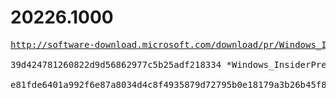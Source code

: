 # 20226.1000

<pre>
<a href="http://software-download.microsoft.com/download/pr/Windows_InsiderPreview_SDK_en-us_20226_1.iso">http://software-download.microsoft.com/download/pr/Windows_InsiderPreview_SDK_en-us_20226_1.iso</a>

39d424781260822d9d56862977c5b25adf218334 *Windows_InsiderPreview_SDK_en-us_20226_1.iso

e81fde6401a992f6e87a8034d4c8f4935879d72795b0e18179a3b26b45f8d693 *Windows_InsiderPreview_SDK_en-us_20226_1.iso
</pre>
